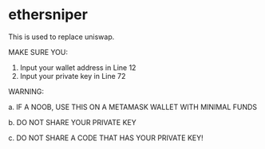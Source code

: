 # ethersniper

This is used to replace uniswap.

MAKE SURE YOU:
1) Input your wallet address in Line 12 
2) Input your private key in Line 72




WARNING:

a. IF A NOOB, USE THIS ON A METAMASK WALLET WITH MINIMAL FUNDS

b. DO NOT SHARE YOUR PRIVATE KEY

c. DO NOT SHARE A CODE THAT HAS YOUR PRIVATE KEY!

